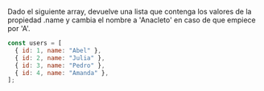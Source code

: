 Dado el siguiente array, devuelve una lista que contenga los valores de la propiedad .name y cambia el nombre a 'Anacleto' en caso de que empiece por 'A'.

```js
const users = [
  { id: 1, name: "Abel" },
  { id: 2, name: "Julia" },
  { id: 3, name: "Pedro" },
  { id: 4, name: "Amanda" },
];
```
